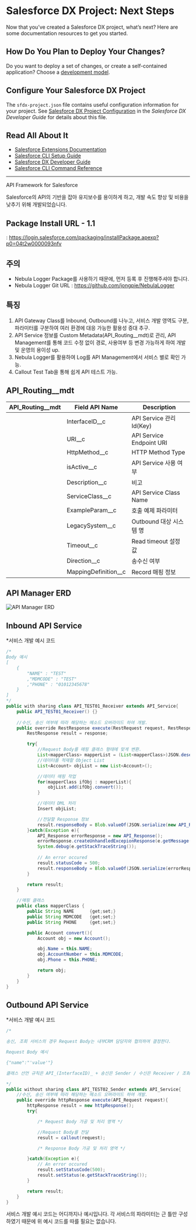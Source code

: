 # Salesforce DX Project: Next Steps

Now that you’ve created a Salesforce DX project, what’s next? Here are some documentation resources to get you started.

## How Do You Plan to Deploy Your Changes?

Do you want to deploy a set of changes, or create a self-contained application? Choose a [development model](https://developer.salesforce.com/tools/vscode/en/user-guide/development-models).

## Configure Your Salesforce DX Project

The `sfdx-project.json` file contains useful configuration information for your project. See [Salesforce DX Project Configuration](https://developer.salesforce.com/docs/atlas.en-us.sfdx_dev.meta/sfdx_dev/sfdx_dev_ws_config.htm) in the _Salesforce DX Developer Guide_ for details about this file.

## Read All About It

- [Salesforce Extensions Documentation](https://developer.salesforce.com/tools/vscode/)
- [Salesforce CLI Setup Guide](https://developer.salesforce.com/docs/atlas.en-us.sfdx_setup.meta/sfdx_setup/sfdx_setup_intro.htm)
- [Salesforce DX Developer Guide](https://developer.salesforce.com/docs/atlas.en-us.sfdx_dev.meta/sfdx_dev/sfdx_dev_intro.htm)
- [Salesforce CLI Command Reference](https://developer.salesforce.com/docs/atlas.en-us.sfdx_cli_reference.meta/sfdx_cli_reference/cli_reference.htm)

---

API Framework for Salesforce

Salesforce의 API의 기반을 잡아 유지보수를 용이하게 하고, 개발 속도 향상 및 비용을 낮추기 위해 개발되었습니다.

## Package Install URL - 1.1 
: https://login.salesforce.com/packaging/installPackage.apexp?p0=04t2w0000093nfv

## 주의

- Nebula Logger Package를 사용하기 때문에, 먼저 등록 후 진행해주셔야 합니다.
- Nebula Logger Git URL : https://github.com/jongpie/NebulaLogger

## 특징

1. API Gateway Class를 Inbound, Outbound를 나누고, 서비스 개발 영역도 구분, 파라미터를 구분하여 여러 환경에 대응 가능한 활용성 증대 추구.
2. API Service 정보를 Custom Metadata(API_Routing__mdt)로 관리, API Management를 통해 코드 수정 없이 경로, 사용여부 등 변경 가능하게 하여 개발 및 운영의 용이성 up.
3. Nebula Logger를 활용하여 Log를 API Management에서 서비스 별로 확인 가능.
4. Callout Test Tab을 통해 쉽게 API 테스트 가능.

## API_Routing__mdt

<table>
    <thead>
        <tr>
            <th>API_Routing__mdt</th>
            <th>Field API Name</th>
            <th>Description</th>
        </tr>
    </thead>
    <tbody>
        <tr>
            <td></td>
            <td>InterfaceID__c</td>
            <td>API Service 관리 Id(Key)</td>
        </tr>
        <tr>
            <td></td>
            <td>URI__c</td>
            <td>API Service Endpoint URI</td>
        </tr>
        <tr>
            <td></td>
            <td>HttpMethod__c</td>
            <td>HTTP Method Type</td>
        </tr>
        <tr>
            <td></td>
            <td>isActive__c</td>
            <td>API Service 사용 여부</td>
        </tr>
        <tr>
            <td></td>
            <td>Description__c</td>
            <td>비고</td>
        </tr>
        <tr>
            <td></td>
            <td>ServiceClass__c</td>
            <td>API Service Class Name</td>
        </tr>
        <tr>
            <td></td>
            <td>ExampleParam__c</td>
            <td>호출 예제 파라미터</td>
        </tr>
        <tr>
            <td></td>
            <td>LegacySystem__c</td>
            <td>Outbound 대상 시스템 명</td>
        </tr>
        <tr>
            <td></td>
            <td>Timeout__c</td>
            <td>Read timeout 설정 값</td>
        </tr>
        <tr>
            <td></td>
            <td>Direction__c</td>
            <td>송수신 여부</td>
        </tr>
        <tr>
            <td></td>
            <td>MappingDefinition__c</td>
            <td>Record 매핑 정보</td>
        </tr>
    </tbody>
</table>

## API Manager ERD

![API Manager ERD](./images/api-erd.png)

## Inbound API Service

*서비스 개발 예시 코드
```java
/*
Body 예시
[
    {
        "NAME" : "TEST"
        ,"MDMCODE" : "TEST"
        ,"PHONE" : "01012345678"
    }
]
*/
public with sharing class API_TEST01_Receiver extends API_Service{
    public API_TEST01_Receiver() {}
    
    //수신, 송신 여부에 따라 해당하는 메소드 오버라이드 하여 개발.
    public override RestResponse execute(RestRequest request, RestResponse response){
        RestResponse result = response;

        try{
            //Request Body를 매핑 클래스 형태에 맞게 변환.
            List<mapperClass> mapperList = (List<mapperClass>)JSON.deserialize(request.requestBody.toString(), List<mapperClass>.class);
            //데이터를 적재할 Object List
            List<Account> objList = new List<Account>();

            //데이터 매핑 작업
            for(mapperClass ifObj : mapperList){
                objList.add(ifObj.convert());
            }

            //데이터 DML 처리
            Insert objList;

            //전달할 Response 정보
            result.responseBody = Blob.valueOf(JSON.serialize(new API_Response(objList)));
        }catch(Exception e){
            API_Response errorResponse = new API_Response();
            errorResponse.createUnhandledExcepionResponse(e.getMessage());
            System.debug(e.getStackTraceString());
            
            // An error occured
            result.statusCode = 500;
            result.responseBody = Blob.valueOf(JSON.serialize(errorResponse));
        }

        return result;
    }

    //매핑 클래스
    public class mapperClass {
        public String NAME      {get;set;}
        public String MDMCODE   {get;set;}
        public String PHONE     {get;set;}

        public Account convert(){
            Account obj = new Account();

            obj.Name = this.NAME;
            obj.AccountNumber = this.MDMCODE;
            obj.Phone = this.PHONE;

            return obj;
        }
    }
}
```

## Outbound API Service

*서비스 개발 예시 코드
```java
/*

송신, 조회 서비스의 경우 Request Body는 내부CRM 담당자와 협의하여 결정한다.

Request Body 예시

{"name":"'value'"}

클래스 선언 규칙은 API_(InterfaceID)_ + 송신은 Sender / 수신은 Receiver / 조회는 Search로 한다.

*/
public without sharing class API_TEST02_Sender extends API_Service{
    //수신, 송신 여부에 따라 해당하는 메소드 오버라이드 하여 개발.
    public override httpResponse execute(API_Request request){
        httpResponse result = new httpResponse();
        try{

            /* Request Body 가공 및 처리 영역 */

            //Request Body를 전달
            result = callout(request);

            /* Response Body 가공 및 처리 영역 */

        }catch(Exception e){
            // An error occured
            result.setStatusCode(500);
            result.setStatus(e.getStackTraceString());
        }

        return result;
    }
}
```

서비스 개발 예시 코드는 어디까지나 예시입니다. 각 서비스의 파라미터는 근 틀만 구성하였기 때문에
위 예시 코드를 따를 필요는 없습니다.